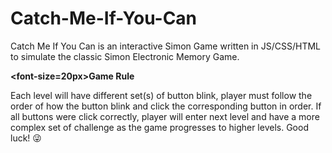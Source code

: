 # Catch-Me-If-You-Can
Catch Me If You Can is an interactive Simon Game written in JS/CSS/HTML to simulate the classic Simon Electronic Memory Game.

<b><font-size=20px>Game Rule</font></b>

Each level will have different set(s) of button blink, player must follow the order of how the button blink and click the corresponding button in order. If all buttons were click correctly, player will enter next level and have a more complex set of challenge as the game progresses to higher levels. Good luck! 😜

